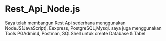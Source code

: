 # Rest_Api_Node.js
Saya telah membangun Rest Api sederhana menggunakan NodeJS(JavaScript), Eexpress, PostgreSQL,Mysql. saya juga menggunakan Tools PGAdmin4, Postman, SQLShell untuk create Database &amp; Tabel
